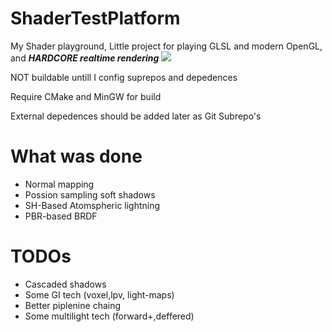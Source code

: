 # ShaderTestPlatform
My Shader playground, Little project for playing GLSL and modern OpenGL, and ***HARDCORE realtime rendering***
![](https://www.dropbox.com/s/85a514zs9cjf9mq/test_model48_blum_fix.JPG?raw=1)



NOT buildable untill I config suprepos and depedences


Require CMake and MinGW for build

External depedences should be added later as Git Subrepo's
# What was done
 * Normal mapping
 * Possion sampling soft shadows
 * SH-Based Atomspheric lightning
 * PBR-based BRDF
# TODOs
* Cascaded shadows
* Some GI tech (voxel,lpv, light-maps)
* Better piplenine chaing
* Some multilight tech (forward+,deffered)


